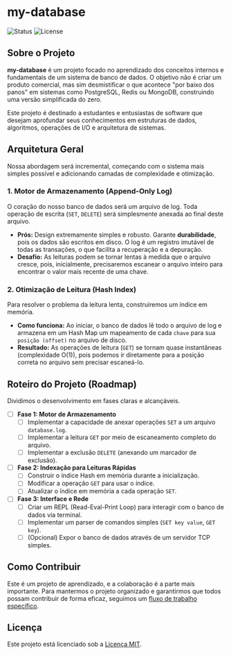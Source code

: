 # my-database

![Status](https://img.shields.io/badge/status-em%20desenvolvimento-yellow)
![License](https://img.shields.io/badge/license-MIT-blue)

## Sobre o Projeto

**my-database** é um projeto focado no aprendizado dos conceitos internos e fundamentais de um sistema de banco de dados. O objetivo não é criar um produto comercial, mas sim desmistificar o que acontece "por baixo dos panos" em sistemas como PostgreSQL, Redis ou MongoDB, construindo uma versão simplificada do zero.

Este projeto é destinado a estudantes e entusiastas de software que desejam aprofundar seus conhecimentos em estruturas de dados, algoritmos, operações de I/O e arquitetura de sistemas.

## Arquitetura Geral

Nossa abordagem será incremental, começando com o sistema mais simples possível e adicionando camadas de complexidade e otimização.

### 1. Motor de Armazenamento (Append-Only Log)

O coração do nosso banco de dados será um arquivo de log. Toda operação de escrita (`SET`, `DELETE`) será simplesmente anexada ao final deste arquivo.

-   **Prós:** Design extremamente simples e robusto. Garante **durabilidade**, pois os dados são escritos em disco. O log é um registro imutável de todas as transações, o que facilita a recuperação e a depuração.
-   **Desafio:** As leituras podem se tornar lentas à medida que o arquivo cresce, pois, inicialmente, precisaremos escanear o arquivo inteiro para encontrar o valor mais recente de uma chave.

### 2. Otimização de Leitura (Hash Index)

Para resolver o problema da leitura lenta, construiremos um índice em memória.

-   **Como funciona:** Ao iniciar, o banco de dados lê todo o arquivo de log e armazena em um Hash Map um mapeamento de cada `chave` para sua `posição (offset)` no arquivo de disco.
-   **Resultado:** As operações de leitura (`GET`) se tornam quase instantâneas (complexidade O(1)), pois podemos ir diretamente para a posição correta no arquivo sem precisar escaneá-lo.

## Roteiro do Projeto (Roadmap)

Dividimos o desenvolvimento em fases claras e alcançáveis.

-   [ ] **Fase 1: Motor de Armazenamento**
    -   [ ] Implementar a capacidade de anexar operações `SET` a um arquivo `database.log`.
    -   [ ] Implementar a leitura `GET` por meio de escaneamento completo do arquivo.
    -   [ ] Implementar a exclusão `DELETE` (anexando um marcador de exclusão).

-   [ ] **Fase 2: Indexação para Leituras Rápidas**
    -   [ ] Construir o índice Hash em memória durante a inicialização.
    -   [ ] Modificar a operação `GET` para usar o índice.
    -   [ ] Atualizar o índice em memória a cada operação `SET`.

-   [ ] **Fase 3: Interface e Rede**
    -   [ ] Criar um REPL (Read-Eval-Print Loop) para interagir com o banco de dados via terminal.
    -   [ ] Implementar um parser de comandos simples (`SET key value`, `GET key`).
    -   [ ] (Opcional) Expor o banco de dados através de um servidor TCP simples.

## Como Contribuir

Este é um projeto de aprendizado, e a colaboração é a parte mais importante. Para mantermos o projeto organizado e garantirmos que todos possam contribuir de forma eficaz, seguimos um [fluxo de trabalho específico](https://github.com/sourceunion/.github/blob/main/CONTRIBUTING.md).

## Licença

Este projeto está licenciado sob a [Licença MIT](https://github.com/sourceunion/.github/blob/main/LICENSE).